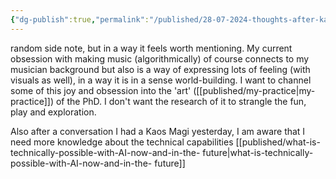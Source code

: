 ```yaml
---
{"dg-publish":true,"permalink":"/published/28-07-2024-thoughts-after-kaos-magi/","noteIcon":""}
---
```


random side note, but in a way it feels worth mentioning. My current obsession with making music (algorithmically) of course connects to my musician background but also is a way of expressing lots of feeling (with visuals as well), in a way it is in a sense world-building. I want to channel some of this joy and obsession into the 'art' ([[published/my-practice\|my-practice]]) of the PhD. I don't want the research of it to strangle the fun, play and exploration. 

Also after a conversation I had a Kaos Magi yesterday, I am aware that I need more knowledge about the technical capabilities [[published/what-is-technically-possible-with-AI-now-and-in-the- future\|what-is-technically-possible-with-AI-now-and-in-the- future]] 